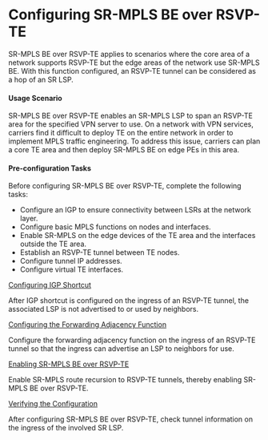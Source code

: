 Configuring SR-MPLS BE over RSVP-TE
===================================

SR-MPLS BE over RSVP-TE applies to scenarios where the core area of a network supports RSVP-TE but the edge areas of the network use SR-MPLS BE. With this function configured, an RSVP-TE tunnel can be considered as a hop of an SR LSP.

#### Usage Scenario

SR-MPLS BE over RSVP-TE enables an SR-MPLS LSP to span an RSVP-TE area for the specified VPN server to use. On a network with VPN services, carriers find it difficult to deploy TE on the entire network in order to implement MPLS traffic engineering. To address this issue, carriers can plan a core TE area and then deploy SR-MPLS BE on edge PEs in this area.


#### Pre-configuration Tasks

Before configuring SR-MPLS BE over RSVP-TE, complete the following tasks:

* Configure an IGP to ensure connectivity between LSRs at the network layer.
* Configure basic MPLS functions on nodes and interfaces.
* Enable SR-MPLS on the edge devices of the TE area and the interfaces outside the TE area.
* Establish an RSVP-TE tunnel between TE nodes.
* Configure tunnel IP addresses.
* Configure virtual TE interfaces.


[Configuring IGP Shortcut](../../../../software/nev8r10_vrpv8r16/user/vrp/dc_vrp_sr_all_cfg_0176.html)

After IGP shortcut is configured on the ingress of an RSVP-TE tunnel, the associated LSP is not advertised to or used by neighbors.

[Configuring the Forwarding Adjacency Function](../../../../software/nev8r10_vrpv8r16/user/vrp/dc_vrp_sr_all_cfg_0177.html)

Configure the forwarding adjacency function on the ingress of an RSVP-TE tunnel so that the ingress can advertise an LSP to neighbors for use.

[Enabling SR-MPLS BE over RSVP-TE](../../../../software/nev8r10_vrpv8r16/user/vrp/dc_vrp_sr_all_cfg_0178.html)

Enable SR-MPLS route recursion to RSVP-TE tunnels, thereby enabling SR-MPLS BE over RSVP-TE.

[Verifying the Configuration](../../../../software/nev8r10_vrpv8r16/user/vrp/dc_vrp_sr_all_cfg_0179.html)

After configuring SR-MPLS BE over RSVP-TE, check tunnel information on the ingress of the involved SR LSP.